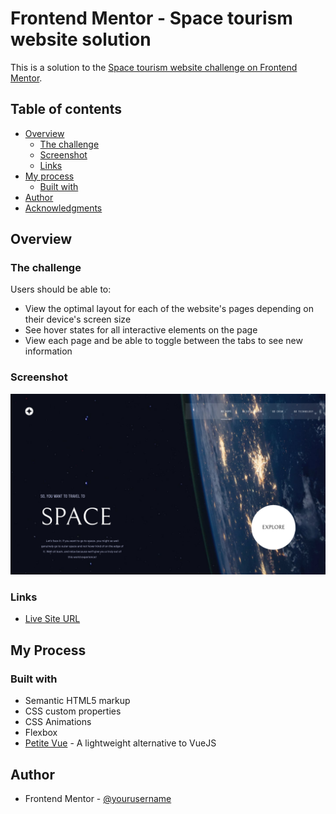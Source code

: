 # Frontend Mentor - Space tourism website solution

This is a solution to the [Space tourism website challenge on Frontend Mentor](https://www.frontendmentor.io/challenges/space-tourism-multipage-website-gRWj1URZ3).

## Table of contents

- [Overview](#overview)
  - [The challenge](#the-challenge)
  - [Screenshot](#screenshot)
  - [Links](#links)
- [My process](#my-process)
  - [Built with](#built-with)
- [Author](#author)
- [Acknowledgments](#acknowledgments)

## Overview

### The challenge

Users should be able to:

- View the optimal layout for each of the website's pages depending on their device's screen size
- See hover states for all interactive elements on the page
- View each page and be able to toggle between the tabs to see new information

### Screenshot

![](./screenshot.jpg)

### Links

- [Live Site URL](https://imran94.github.io/space-tourism-website)

## My Process

### Built with

- Semantic HTML5 markup
- CSS custom properties
- CSS Animations
- Flexbox
- [Petite Vue](https://github.com/vuejs/petite-vue) - A lightweight alternative to VueJS

## Author

- Frontend Mentor - [@yourusername](https://www.frontendmentor.io/profile/imran94)
